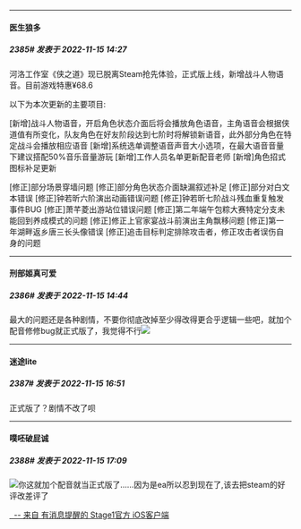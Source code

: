 

*****

####  医生狼多  
##### 2385#       发表于 2022-11-15 14:27

河洛工作室《侠之道》现已脱离Steam抢先体验，正式版上线，新增战斗人物语音。目前游戏特惠¥68.6

以下为本次更新的主要项目:

[新增]战斗人物语音，开启角色状态介面后将会播放角色语音，主角语音会根据侠道值有所变化，队友角色在好友阶段达到七阶时将解锁新语音，此外部分角色在特定战斗会播放相应语音
[新增]系统选单调整语音声音大小选项，在最大语音音量下建议搭配50%音乐音量游玩
[新增]工作人员名单更新配音老师
[新增]角色招式图标补足更新

[修正]部分场景穿墙问题
[修正]部分角色状态介面缺漏叙述补足
[修正]部分对白文本错误
[修正]钟若昕六阶演出动画错误问题
[修正]钟若昕七阶战斗残血重复触发事件BUG
[修正]萧芊菱出游站位错误问题
[修正]第二年端午包粽大赛特定分支未能回到养成模式的问题
[修正]修正上官家宴战斗前演出主角飘移问题
[修正]第一年湖畔返乡唐三长头像错误
[修正]追击目标判定排除攻击者，修正攻击者误伤自身的问题



*****

####  刑部姬真可爱  
##### 2386#       发表于 2022-11-15 14:44

最大的问题还是各种剧情，不要你彻底改掉至少得改得更合乎逻辑一些吧，就加个配音修修bug就正式版了，我觉得不行<img src="https://static.saraba1st.com/image/smiley/face2017/018.png" referrerpolicy="no-referrer">



*****

####  迷途lite  
##### 2387#       发表于 2022-11-15 16:51

正式版了？剧情不改了呗



*****

####  噗呸破屁诚  
##### 2388#       发表于 2022-11-15 17:09

<img src="https://static.saraba1st.com/image/smiley/face2017/068.png" referrerpolicy="no-referrer">你这就加个配音就当正式版了……因为是ea所以忍到现在了,该去把steam的好评改差评了

[  -- 来自 有消息提醒的 Stage1官方 iOS客户端](https://itunes.apple.com/fi/app/saraba1st/id1221237470?mt=8)

